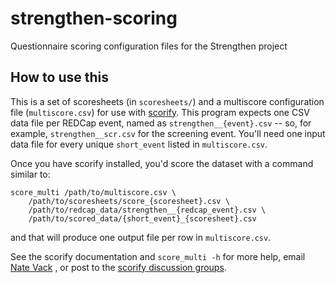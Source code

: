 # strengthen-scoring

Questionnaire scoring configuration files for the Strengthen project

## How to use this

This is a set of scoresheets (in `scoresheets/`) and a multiscore configuration file (`multiscore.csv`) for use with [scorify](https://github.com/uwmadison-chm/scorify). This program expects one CSV data file per REDCap event, named as `strengthen__{event}.csv` -- so, for example, `strengthen__scr.csv` for the screening event. You'll need one input data file for every unique `short_event` listed in `multiscore.csv`.

Once you have scorify installed, you'd score the dataset with a command similar to:

```
score_multi /path/to/multiscore.csv \
    /path/to/scoresheets/score_{scoresheet}.csv \
    /path/to/redcap_data/strengthen__{redcap_event}.csv \
    /path/to/scored_data/{short_event}_{scoresheet}.csv
```

and that will produce one output file per row in `multiscore.csv`.

See the scorify documentation and `score_multi -h` for more help, email [Nate Vack](mailto:njvack@wisc.edu) , or post to the [scorify discussion groups](https://github.com/uwmadison-chm/scorify/discussions).
```
```
